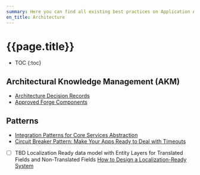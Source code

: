 ```yaml
---
summary: Here you can find all existing best practices on Application Architecture.
en_title: Architecture
---
```

# {{page.title}}

* TOC
{:toc}

## Architectural Knowledge Management (AKM)

* [Architecture Decision Records](/adr/intro.mdintro.md)
* [Approved Forge Components](/standards/10-approved-forge-components.md)

## Patterns

* [Integration Patterns for Core Services Abstraction]
* [Circuit Breaker Pattern: Make Your Apps Ready to Deal with Timeouts]
* [ ] TBD Localization Ready data model with Entity Layers for Translated Fields and Non-Translated Fields [How to Design a Localization-Ready System]

[Integration Patterns for Core Services Abstraction]: https://success.outsystems.com/Support/Enterprise_Customers/Maintenance_and_Operations/Designing_the_Architecture_of_Your_OutSystems_Applications/05_Integration_Patterns_for_Core_Services_Abstraction
[Circuit Breaker Pattern: Make Your Apps Ready to Deal with Timeouts]: https://www.outsystems.com/blog/posts/circuit-breaker-pattern/
[How to Design a Localization-Ready System]: https://vertabelo.com/blog/data-modeling-for-multiple-languages-how-to-design-a-localization-ready-system/
